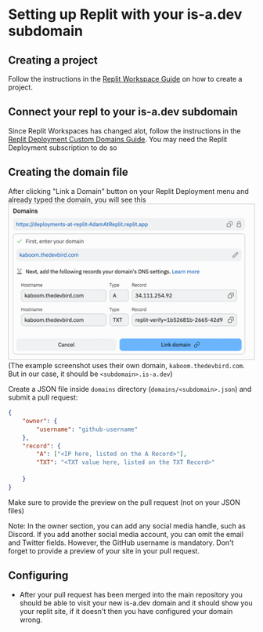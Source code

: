 # Setting up Replit with your is-a.dev subdomain

## Creating a project
Follow the instructions in the [Replit Workspace Guide](https://docs.replit.com/programming-ide/introduction-to-the-workspace#how-to-create-a-repl) on how to create a project.

<!-- You need replit core, since they have a limit to 3 workspaces on free account, and deployment needs to be purchased also -->
## Connect your repl to your is-a.dev subdomain
Since Replit Workspaces has changed alot, follow the instructions in the [Replit Deployment Custom Domains Guide](https://docs.replit.com/cloud-services/deployments/custom-domains). You may need the Replit Deployment subscription to do so

## Creating the domain file
After clicking "Link a Domain" button on your Replit Deployment menu and already typed the domain, you will see this
![image](../img/REPLIT_DOMAINPOPUP.png)
(The example screenshot uses their own domain, `kaboom.thedevbird.com`. But in our case, it should be `<subdomain>.is-a.dev`)

Create a JSON file inside `domains` directory (`domains/<subdomain>.json`) and submit a pull request:

<!-- They are now using TXT for verification, not just `replit-user=cupglassdev`. When deleted, you cant use it in replit -->
```json 
{
    "owner": {
        "username": "github-username"
    },
    "record": {
        "A": ["<IP here, listed on the A Record>"],
        "TXT": "<TXT value here, listed on the TXT Record>"

    }
} 
```
<!-- as EducatedSuddenBucket's suggestion -->
Make sure to provide the preview on the pull request (not on your JSON files)

Note: In the owner section, you can add any social media handle, such as Discord. If you add another social media account, you can omit the email and Twitter fields. However, the GitHub username is mandatory. Don't forget to provide a preview of your site in your pull request.

## Configuring
- After your pull request has been merged into the main repository you should be able to visit your new is-a.dev domain and it should show you your replit site,
if it doesn't then you have configured your domain wrong.
